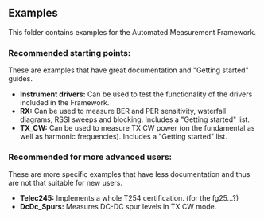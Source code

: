 ## Examples

This folder contains examples for the Automated Measurement Framework. 

### Recommended starting points:
These are examples that have great documentation and "Getting started" guides.
- **Instrument drivers:** Can be used to test the functionality of the drivers included in the Framework.
- **RX:** Can be used to measure BER and PER sensitivity, waterfall diagrams, RSSI sweeps and blocking. Includes a "Getting started" list.
- **TX_CW:** Can be used to measure TX CW power (on the fundamental as well as harmonic frequencies). Includes a "Getting started" list.

### Recommended for more advanced users:
These are more specific examples that have less documentation and thus are not that suitable for new users.
- **Telec245:** Implements a whole T254 certification. (for the fg25...?)
- **DcDc_Spurs:** Measures DC-DC spur levels in TX CW mode.